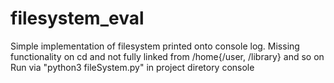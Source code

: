 # filesystem_eval

Simple implementation of filesystem printed onto console log. 
Missing functionality on cd and not fully linked from /home{/user, /library} and so on
Run via "python3 fileSystem.py" in project diretory console
